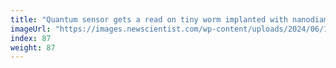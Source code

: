 ```yaml
---
title: "Quantum sensor gets a read on tiny worm implanted with nanodiamonds"
imageUrl: "https://images.newscientist.com/wp-content/uploads/2024/06/11143340/SEI_208268210.jpg?width=788"
index: 87
weight: 87
---
```

